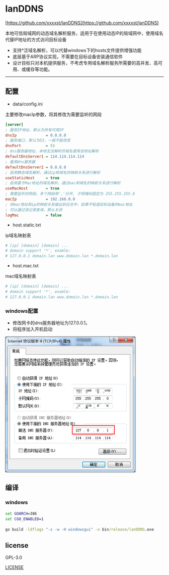 # lanDDNS

[https://github.com/xxxxst/lanDDNS](https://github.com/xxxxst/lanDDNS)

本地可信局域网的动态域名解析服务，适用于在使用动态IP的局域网中，使用域名代替IP地址的方式访问目标设备

- 支持*泛域名解析，可以代替windows下的hosts文件提供增强功能
- 底层基于ARP协议实现，不需要在目标设备安装通信软件
- 设计目标只对本机提供服务，不考虑专用域名解析服务所需要的高并发、高可用、或缓存等功能。
---

## 配置

- data/config.ini

主要修改macIp参数，将其修改为需要监听的网段

```ini
[server]
; 服务IP地址，默认为所有可用IP
dnsIp             = 0.0.0.0
; 服务端口，默认为53，一般不能改变
dnsPort           = 53
; dns服务器地址，本地无法解析的域名使用该地址解析
defaultDnsServer1 = 114.114.114.114
; 备用dns服务器
defaultDnsServer2 = 8.8.8.8
; 启用静态域名解析，通过ip和域名的映射关系进行解析
useStaticHost     = true
; 启用基于Mac地址的域名解析，通过mac和域名的映射关系进行解析
useMacHost        = true
; 需要监听的网段，多个网段用','分开, 子网掩码固定为 255.255.255.0
macIp             = 192.168.0.0
; 将mac地址和ip的映射关系输出到日志中，如果不知道目标设备的mac地址
; 可以通过该记录查询，默认关闭
logMac            = false
```

- host.static.txt

ip域名映射表

```sh
# [ip] [domain] [domain] ...
# domain support '*', examle: 
# 127.0.0.1 domain.lan www.domain.lan *.domain.lan

```

- host.mac.txt

mac域名映射表

```sh
# [ip] [domain] [domain] ...
# domain support '*', examle: 
# 127.0.0.1 domain.lan www.domain.lan *.domain.lan

```

### windows配置

- 修改网卡的dns服务器地址为127.0.0.1。
- 将程序加入开机启动

<img src="./doc/winNet.png"/>

## 编译

### windows

```bat
set GOARCH=386
set CGO_ENABLED=1

go build -ldflags "-s -w -H windowsgui" -o bin/release/lanDDNS.exe
```

## license

GPL-3.0

[LICENSE](./LICENSE)
